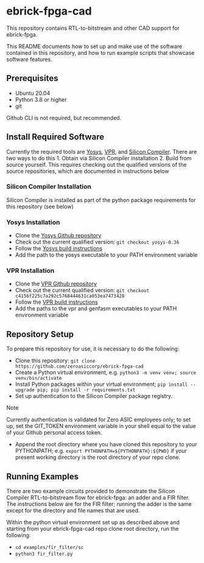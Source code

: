# ebrick-fpga-cad
This repository contains RTL-to-bitstream and other CAD support for ebrick-fpga.

This README documents how to set up and make use of the software contained in this repository, and how to run example scripts that showcase software features.

## Prerequisites

* Ubuntu 20.04
* Python 3.8 or higher
* git

Github CLI is not required, but recommended.

## Install Required Software

Currently the required tools are [Yosys](https://yosyshq.readthedocs.io/en/latest/tools.html#yosys), [VPR](https://docs.verilogtorouting.org), and [Silicon Compiler](https://docs.siliconcompiler.com).  There are two ways to do this
    1. Obtain via Silicon Compiler installation
    2. Build from source yourself.  This requires checking out the qualified versions of the source repositories, which are documented in instructions below

### Silicon Compiler Installation
Silicon Compiler is installed as part of the python package requirements for this repository (see below)

### Yosys Installation
* Clone the [Yosys Github repository](https://github.com/YosysHQ)
* Check out the current qualified version:  `git checkout yosys-0.36`
* Follow the [Yosys build instructions](https://github.com/YosysHQ/yosys?tab=readme-ov-file#installation)
* Add the path to the yosys executable to your PATH environment variable

### VPR Installation
* Clone the [VPR Github repository](https://github.com/verilog-to-routing/vtr-verilog-to-routing/tree/master)
* Check out the current qualified version:  `git checkout c4156f225c7a292c5768444631ca053ea7473428`
* Follow the [VPR build instructions](https://github.com/verilog-to-routing/vtr-verilog-to-routing/blob/master/BUILDING.md)
* Add the paths to the vpr and genfasm executables to your PATH environment variable

## Repository Setup
To prepare this repository for use, it is necessary to do the following:

* Clone this repository:  `git clone https://github.com/zeroasiccorp/ebrick-fpga-cad`
* Create a Python virtual environment, e.g. `python3 -m venv venv; source venv/bin/activate`
* Install Python packages within your virtual environment; `pip install --upgrade pip; pip install -r requirements.txt`
* Set up authentication to the Silicon Compiler package registry.

> [!NOTE]
> Currently authentication is validated for Zero ASIC employees only; to set up, set the GIT_TOKEN environment variable in your shell equal to the value of your Github personal access token.

* Append the root directory where you have cloned this repository to your PYTHONPATH; e.g. `export PYTHONPATH=${PYTHONPATH}:${PWD}` if your present working directory is the root directory of your repo clone.

## Running Examples

There are two example circuits provided to demonstrate the Silicon Compiler RTL-to-bitstream flow for ebrick-fpga:  an adder and a FIR filter.  The instructions below are for the FIR filter; running the adder is the same except for the directory and file names that are used.

Within the python virtual environment set up as described above and starting from your ebrick-fpga-cad repo clone root directory, run the following:

* `cd examples/fir_filter/sc`
* `python3 fir_filter.py`


